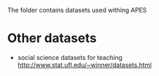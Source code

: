 The folder contains datasets used withing APES

# Other datasets

* social science datasets for teaching http://www.stat.ufl.edu/~winner/datasets.html